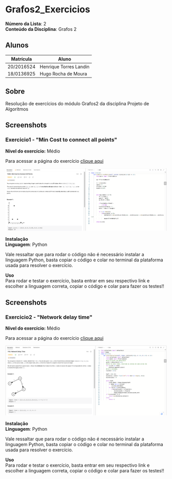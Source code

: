 

# Grafos2_Exercicios

**Número da Lista**: 2<br>
**Conteúdo da Disciplina**: Grafos 2<br>

## Alunos
|Matrícula | Aluno |
| -- | -- |
| 20/2016524  |  Henrique Torres Landin |
| 18/0136925  |  Hugo Rocha de Moura |

## Sobre 
Resolução de exercícios do módulo Grafos2 da disciplina Projeto de Algoritmos 

## Screenshots
### Exercicio1 - "Min Cost to connect all points"
**Nível do exercício:** Médio

Para acessar a página do exercício [clique aqui](https://leetcode.com/problems/min-cost-to-connect-all-points/submissions/947469647/)

![image](https://github.com/projeto-de-algoritmos/Grafos2_Dupla14/blob/master/MinCostToConnectAllPoints/images/print1.png)

**Instalação**<br>
**Linguagem**: Python<br>

Vale ressaltar que para rodar o código não é necessário instalar a linguagem Python, basta copiar o código e colar no terminal da plataforma usada para resolver o exercício.

**Uso**<br>
Para rodar e testar o exercício, basta entrar em seu respectivo link e escolher a linguagem correta, copiar o código e colar para fazer os testes!!

## Screenshots
### Exercicio2 - "Network delay time"
**Nível do exercício:** Médio

Para acessar a página do exercício [clique aqui](https://leetcode.com/problems/network-delay-time/submissions/949096440/)

![image](https://github.com/projeto-de-algoritmos/Grafos2_Dupla14/blob/master/Ex_NetworkDelayTime/images/print1.png)

**Instalação**<br>
**Linguagem**: Python<br>

Vale ressaltar que para rodar o código não é necessário instalar a linguagem Python, basta copiar o código e colar no terminal da plataforma usada para resolver o exercício.

**Uso**<br>
Para rodar e testar o exercício, basta entrar em seu respectivo link e escolher a linguagem correta, copiar o código e colar para fazer os testes!!


